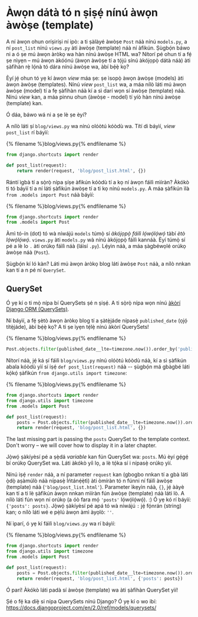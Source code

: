 # Àwọn dátà tó n ṣiṣẹ́ nínú àwọn àwòṣe (template)

A ní àwọn ohun oríṣiríṣi ní ipò: a ti ṣàlàyé àwòṣe `Post` náà nínú `models.py`, a ní `post_list` nínú `views.py` àti àwòṣe (template) náà ní àfikún. Ṣùgbọ́n báwo ni a ó ṣe mú àwọn àròkọ wa hàn nínú àwòṣe HTML wa? Nítorí pé ohun tí a fẹ́ ṣe nìyẹn – mú àwọn àkóónú (àwọn àwòṣe tí a tọ́jú sínú àkójọpọ̀ dátà náà) àti ṣàfihàn rẹ̀ lọ́nà tó dára nínú àwòṣe wa, àbí bẹ́ẹ̀ kọ?

Èyí jẹ́ ohun tó yẹ kí àwọn *view* máa ṣe: ṣe ìsopọ̀ àwọn àwòṣe (models) àti àwọn àwòṣe (templates). Nínú *view* `post_list` wa, a máa nílò láti mú àwọn àwòṣe (model) tí a fẹ ṣàfihàn náà kí a sì darí wọn sí àwòṣe (template) náà. Nínú *view* kan, a máa pinnu ohun (àwòṣe - model) tí yíò hàn nínú àwòṣe (template) kan.

Ó dáa, báwo wá ni a ṣe lè ṣe èyí?

A nílò láti ṣí `blog/views.py` wa nínú olóòtú kóòdù wa. Títí di báyìí, *view* `post_list` rí báyìí:

{% filename %}blog/views.py{% endfilename %}

```python
from django.shortcuts import render

def post_list(request):
    return render(request, 'blog/post_list.html', {})
```

Rántí ìgbà tí a sọ̀rọ̀ nípa ṣíṣe àfikún kóòdù tí a kọ ní àwọn fáìlì mìíràn? Àkókò ti tó báyìí tí a ní láti ṣàfikún àwòṣe tí a ti kọ nínú `models.py`. A máa ṣàfikún ìlà `from .models import Post` náà báyìí:

{% filename %}blog/views.py{% endfilename %}

```python
from django.shortcuts import render
from .models import Post
```

Àmì tó-ín (dot) tó wà níwájú `models` túmọ̀ sí *àkójọpọ̀ fáìlì lọ́wọ́lọ́wọ́* tàbí *ètò lọ́wọ́lọ́wọ́*. `views.py` àti `models.py` wà nínú àkójọpọ̀ fáìlì kannáà. Èyí túmọ̀ sí pé a lè lo `.` àti orúkọ fáìlì náà (láìsí `.py`). Lẹ́yìn náà, a máa ṣàgbéwọlé orúkọ àwòṣe náà (`Post`).

Ṣùgbọ́n kí ló kàn? Láti mú àwọn àròkọ blog láti àwòṣe `Post` náà, a nílò nnkan kan tí a n pé ní `QuerySet`.

## QuerySet

Ó yẹ kí o ti mọ̀ nípa bí QuerySets ṣé n ṣiṣẹ́. A ti sọ̀rọ̀ nípa wọn nínú [àkòrí Django ORM (QuerySets)](../django_orm/README.md).

Ní báyìí, a fẹ́ ṣètò àwọn àròkọ blog tí a ṣàtẹ̀jáde nípasẹ̀ `published_date` (ọjọ́ títẹ̀jáde), àbí bẹ́ẹ̀ kọ? A ti ṣe ìyẹn tẹ́lẹ̀ nínú àkòrí QuerySets!

{% filename %}blog/views.py{% endfilename %}

```python
Post.objects.filter(published_date__lte=timezone.now()).order_by('published_date')
```

Nítorí náà, jẹ́ ká ṣí fáìlì `blog/views.py` nínú olóòtú kóòdù náà, kí a sì ṣàfikún abala kóòdù yìí sí iṣẹ́ `def post_list(request)` náà -- ṣùgbọ́n má gbàgbé láti kọ́kọ́ ṣàfikún `from django.utils import timezone`:

{% filename %}blog/views.py{% endfilename %}

```python
from django.shortcuts import render
from django.utils import timezone
from .models import Post

def post_list(request):
    posts = Post.objects.filter(published_date__lte=timezone.now()).order_by('published_date')
    return render(request, 'blog/post_list.html', {})
```

The last missing part is passing the `posts` QuerySet to the template context. Don't worry – we will cover how to display it in a later chapter.

Jọ̀wọ́ ṣàkíyèsí pé a ṣẹ̀dá *variable* kan fún QuerySet wa: `posts`. Mú èyí gẹ́gẹ́ bí orúkọ QuerySet wa. Láti àkókò yíì lọ, a lè tọ́ka sí i nípasẹ̀ orúkọ yìí.

Nínú iṣẹ́ `render` náà, a ní parameter `request` kan (gbogbo nnkan tí a gbà láti ọ̀dọ̀ aṣàmúlò náà nípasẹ̀ Íńtánẹ́ẹ̀tì) àti òmíràn tó n fúnni ní fáìlì àwòṣe (template) náà (`'blog/post_list.html'`). Parameter ìkẹyìn náà, `{}`, jẹ́ ààyè kan tí a ti lè ṣàfikún àwọn nnkan mìíràn fún àwòṣe (template) náà láti lò. A nílò láti fún wọn ní orúkọ (a óò fara mọ́ `'posts'` lọ́wọ́lọ́wọ́). :) Ó yẹ kó rí báyìí: `{'posts': posts}`. Jọ̀wọ́ ṣàkíyèsí pé apá tó wà níwájú `:` jẹ́ fọ́nrán (string) kan; o nílò láti wé e pẹ̀lú àwọn àmì àyọlò: `''`.

Ní ìparí, ó yẹ kí fáìlì `blog/views.py` wa rí báyìí:

{% filename %}blog/views.py{% endfilename %}

```python
from django.shortcuts import render
from django.utils import timezone
from .models import Post

def post_list(request):
    posts = Post.objects.filter(published_date__lte=timezone.now()).order_by('published_date')
    return render(request, 'blog/post_list.html', {'posts': posts})
```

Ó parí! Àkókò láti padà sí àwòṣe (template) wa àti ṣàfihàn QuerySet yìí!

Ṣé o fẹ́ ka díẹ̀ si nípa QuerySets nínú Django? Ó yẹ kí o wo ibí: https://docs.djangoproject.com/en/2.0/ref/models/querysets/